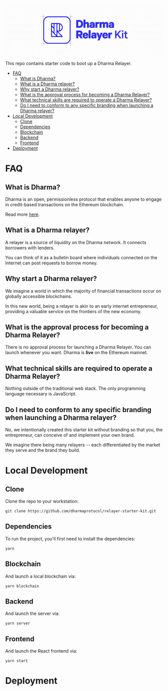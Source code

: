 ![Dharma Relayer Starter Kit](public/dharma_relayer_banner.png)

This repo contains starter code to boot up a Dharma Relayer.

<!-- START doctoc generated TOC please keep comment here to allow auto update -->
<!-- DON'T EDIT THIS SECTION, INSTEAD RE-RUN doctoc TO UPDATE -->


- [FAQ](#faq)
  - [What is Dharma?](#what-is-dharma)
  - [What is a Dharma relayer?](#what-is-a-dharma-relayer)
  - [Why start a Dharma relayer?](#why-start-a-dharma-relayer)
  - [What is the approval process for becoming a Dharma Relayer?](#what-is-the-approval-process-for-becoming-a-dharma-relayer)
  - [What technical skills are required to operate a Dharma Relayer?](#what-technical-skills-are-required-to-operate-a-dharma-relayer)
  - [Do I need to conform to any specific branding when launching a Dharma relayer?](#do-i-need-to-conform-to-any-specific-branding-when-launching-a-dharma-relayer)
- [Local Development](#local-development)
  - [Clone](#clone)
  - [Dependencies](#dependencies)
  - [Blockchain](#blockchain)
  - [Backend](#backend)
  - [Frontend](#frontend)
- [Deployment](#deployment)

<!-- END doctoc generated TOC please keep comment here to allow auto update -->

# FAQ

## What is Dharma?

Dharma is an open, permissionless protocol that enables anyone to engage in credit-based transactions on the Ethereum blockchain.

Read more [here](https://dharma.io/).

## What is a Dharma relayer?

A relayer is a source of liquidity on the Dharma network. It connects borrowers with lenders.

You can think of it as a bulletin board where individuals connected on the Internet can post requests to borrow money.

## Why start a Dharma relayer?

We imagine a world in which the majority of financial transactions occur on globally accessible blockchains.

In this new world, being a relayer is akin to an early internet entrepreneur, providing a valuable service on the frontiers of the new economy.

## What is the approval process for becoming a Dharma Relayer?

There is no approval process for launching a Dharma Relayer. You can launch whenever you want. Dharma is **live** on the Ethereum mainnet.

## What technical skills are required to operate a Dharma Relayer?

Nothing outside of the traditional web stack. The only programming language necessary is JavaScript.

## Do I need to conform to any specific branding when launching a Dharma relayer?

No, we intentionally created this starter kit without branding so that you, the entrepreneur, can conceive of and implement your own brand.

We imagine there being many relayers -- each differentiated by the market they serve and the brand they build.

# Local Development

## Clone

Clone the repo to your workstation:

```
git clone https://github.com/dharmaprotocol/relayer-starter-kit.git
```

## Dependencies

To run the project, you'll first need to install the dependencies:

```
yarn
```

## Blockchain

And launch a local blockchain via:

```
yarn blockchain
```

## Backend

And launch the server via:

```
yarn server
```

## Frontend

And launch the React frontend via:

```
yarn start
```

# Deployment
